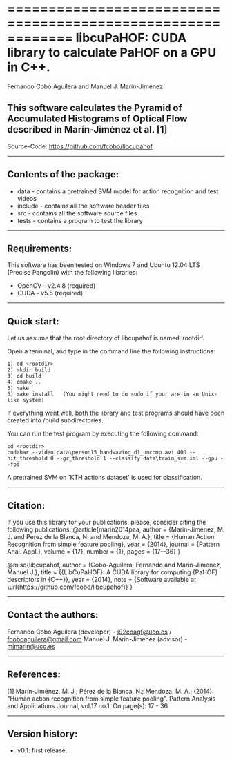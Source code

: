 ============================================================
libcuPaHOF: CUDA library to calculate PaHOF on a GPU in C++.
============================================================
Fernando Cobo Aguilera and Manuel J. Marin-Jimenez


This software calculates the Pyramid of Accumulated Histograms of Optical Flow described 
in Marín-Jiménez et al. [1] 
--------------------------------------------------------------------------------

   Source-Code:   https://github.com/fcobo/libcupahof

--------------------------------------------------------------------------------
Contents of the package:
--------------------------------------------------------------------------------
- data - contains a pretrained SVM model for action recognition and test videos
- include - contains all the software header files
- src - contains all the software source files
- tests - contains a program to test the library


--------------------------------------------------------------------------------
Requirements:
--------------------------------------------------------------------------------
This software has been tested on Windows 7 and Ubuntu 12.04 LTS (Precise Pangolin) 
with the following libraries:
- OpenCV - v2.4.8 (required)
- CUDA - v5.5 (required)


--------------------------------------------------------------------------------
Quick start:
--------------------------------------------------------------------------------
Let us assume that the root directory of libcupahof is named ‘rootdir’.

Open a terminal, and type in the command line the following instructions:
```
1) cd <rootdir>
2) mkdir build
3) cd build
4) cmake ..
5) make
6) make install   (You might need to do sudo if your are in an Unix-like system)
```
If everything went well, both the library and test programs should have been
created into <rootdir>/build subdirectories.

You can run the test program by executing the following command:
```
cd <rootdir>
cudahar --video data\person15_handwaving_d1_uncomp.avi 400 --hit_threshold 0 --gr_threshold 1 --classify data\train_svm.xml --gpu --fps 
```
A pretrained SVM on `KTH actions dataset' is used for classification. 


--------------------------------------------------------------------------------
Citation:
--------------------------------------------------------------------------------
If you use this library for your publications, please, consider citing the 
following publications:
@article{marin2014paa,
 author = {Marin-Jimenez, M. J. and Perez de la Blanca, N. and Mendoza, M. A.},
 title  = {Human Action Recognition from simple feature pooling},
 year = {2014},
 journal = {Pattern Anal. Appl.},
 volume    = {17},
 number    = {1},
 pages     = {17--36}
}

@misc{libcupahof,
 author = {Cobo-Aguilera, Fernando and Marin-Jimenez, Manuel J.},
 title = {{LibCuPaHOF}: A CUDA library for computing {PaHOF} descriptors in {C++}},
 year = {2014},
 note =   {Software available at \url{https://github.com/fcobo/libcupahof}}
}


--------------------------------------------------------------------------------
Contact the authors:
--------------------------------------------------------------------------------
Fernando Cobo Aguilera (developer) - i92coagf@uco.es / fcoboaguilera@gmail.com
Manuel J. Marin-Jimenez (advisor) - mjmarin@uco.es


--------------------------------------------------------------------------------
References:
--------------------------------------------------------------------------------
[1] Marín-Jiménez, M. J.; Pérez de la Blanca, N.; Mendoza, M. A.; (2014): "Human
action recognition from simple feature pooling". Pattern Analysis and Applications
Journal, vol.17 no.1, On page(s): 17 - 36


--------------------------------------------------------------------------------
Version history:
--------------------------------------------------------------------------------

- v0.1: first release.
